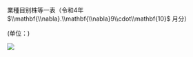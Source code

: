 業種目别株等一表（令和4年 $\\mathbf{\\nabla}.\\mathbf{\\nabla}9\\cdot\\mathbf{10}$ 月分）

(单位：)

![](https://www.nta.go.jp/tmp/8e1b25fe-8708-4d3b-9d16-9c20e6780244/images/4d89d1b514c7d5b32214a06d900e631bc10cfbc55b4bb948fa6f95d559d0c3bc.jpg)